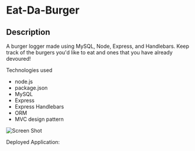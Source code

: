 # Eat-Da-Burger
## Description

A burger logger made using MySQL, Node, Express, and Handlebars. Keep track of the burgers you'd like to eat and ones that you have already devoured!

Technologies used
* node.js
* package.json
* MySQL
* Express
* Express Handlebars
* ORM
* MVC design pattern

![Screen Shot](public/assets/images/screen-shot.png)

Deployed Application: 

